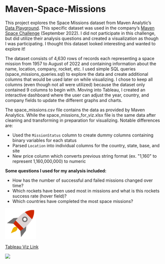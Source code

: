 # Maven-Space-Missions

This project explores the Space Missions dataset from Maven Analytic’s [Data Playground](https://www.mavenanalytics.io/data-playground). This specific dataset was used in the company’s  [Maven Space Challenge](https://www.mavenanalytics.io/blog/maven-space-challenge) (September 2022). I did not participate in this challenge, but did utilize their analysis questions and created a visualization as though I was participating. I thought this dataset looked interesting and wanted to explore it!

The dataset consists of 4,630 rows of records each representing a space mission from 1957 to August of 2022 and containing information about the name, location, company, rocket, etc. I used simple SQL queries (space_missions_queries.sql)  to explore the data and create additional columns that would be used later on while visualizing. I chose to keep all columns (even though not all were utilized) because the dataset only contained 9 columns to begin with. Moving into Tableau, I created an interactive dashboard where the user can adjust the year, country, and company fields to update the different graphs and charts.

The space_missions.csv file contains the data as provided by Maven Analytics. While the space_missions_for_viz.xlsx file is the same data after cleaning and transforming in preparation for visualizing. Notable differences are:
- Used the `MissionStatus` column to create dummy columns containing binary variables for each status
- Parsed `Location` into individual columns for the country, state, base, and site
- New price column which converts previous string format (ex. "1,160" to represent 1,160,000,000) to numeric

**Some questions I used for my analysis included:**
- How has the number of successful and failed missions changed over time? 
- Which rockets have been used most in missions and what is this rockets success rate (hover field)? 
- Which countries have completed the most space missions?

<div>
<img src="rocket_icon.png" width="100"/>
</div>

[Tableau Viz Link](https://public.tableau.com/views/SpaceMissions_16689698297630/Dashboard12?:language=en-US&:display_count=n&:origin=viz_share_link)

<div>
<img src="space_missions_dashboard.gif" width="800"/>
</div>
